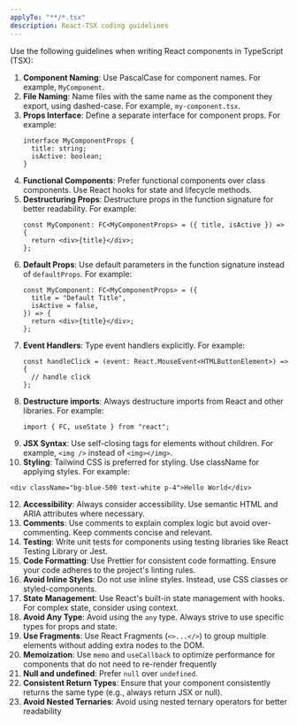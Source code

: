 ```yaml
---
applyTo: "**/*.tsx"
description: React-TSX coding guidelines
---
```


Use the following guidelines when writing React components in TypeScript (TSX):

1. **Component Naming**: Use PascalCase for component names. For example, `MyComponent`.
2. **File Naming**: Name files with the same name as the component they export, using dashed-case. For example, `my-component.tsx`.
3. **Props Interface**: Define a separate interface for component props. For example:
   ```tsx
   interface MyComponentProps {
     title: string;
     isActive: boolean;
   }
   ```
4. **Functional Components**: Prefer functional components over class components. Use React hooks for state and lifecycle methods.
5. **Destructuring Props**: Destructure props in the function signature for better readability. For example:
   ```tsx
   const MyComponent: FC<MyComponentProps> = ({ title, isActive }) => {
     return <div>{title}</div>;
   };
   ```
6. **Default Props**: Use default parameters in the function signature instead of `defaultProps`. For example:
   ```tsx
   const MyComponent: FC<MyComponentProps> = ({
     title = "Default Title",
     isActive = false,
   }) => {
     return <div>{title}</div>;
   };
   ```
7. **Event Handlers**: Type event handlers explicitly. For example:
   ```tsx
   const handleClick = (event: React.MouseEvent<HTMLButtonElement>) => {
     // handle click
   };
   ```
8. **Destructure imports**: Always destructure imports from React and other libraries. For example:
   ```tsx
   import { FC, useState } from "react";
   ```
9. **JSX Syntax**: Use self-closing tags for elements without children. For example, `<img />` instead of `<img></img>`.
10. **Styling**: Tailwind CSS is preferred for styling. Use className for applying styles. For example:

```tsx
<div className="bg-blue-500 text-white p-4">Hello World</div>
```

12. **Accessibility**: Always consider accessibility. Use semantic HTML and ARIA attributes where necessary.
13. **Comments**: Use comments to explain complex logic but avoid over-commenting. Keep comments concise and relevant.
14. **Testing**: Write unit tests for components using testing libraries like React Testing Library or Jest.
15. **Code Formatting**: Use Prettier for consistent code formatting. Ensure your code adheres to the project's linting rules.
16. **Avoid Inline Styles**: Do not use inline styles. Instead, use CSS classes or styled-components.
17. **State Management**: Use React's built-in state management with hooks. For complex state, consider using context.
18. **Avoid Any Type**: Avoid using the `any` type. Always strive to use specific types for props and state.
19. **Use Fragments**: Use React Fragments (`<>...</>`) to group multiple elements without adding extra nodes to the DOM.
20. **Memoization**: Use `memo` and `useCallback` to optimize performance for components that do not need to re-render frequently
21. **Null and undefined**: Prefer `null` over `undefined`.
22. **Consistent Return Types**: Ensure that your component consistently returns the same type (e.g., always return JSX or null).
23. **Avoid Nested Ternaries**: Avoid using nested ternary operators for better readability
